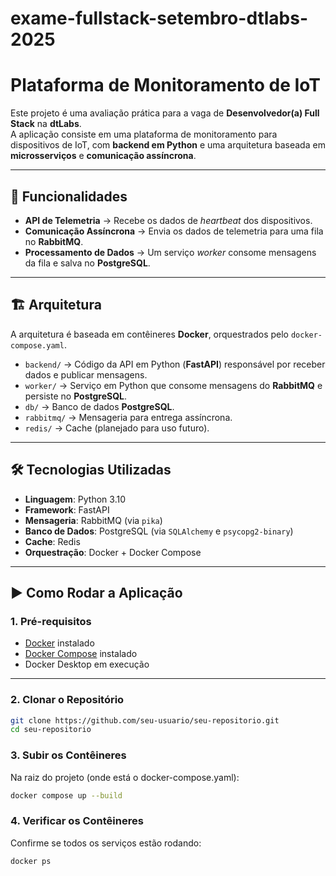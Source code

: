 # exame-fullstack-setembro-dtlabs-2025

# Plataforma de Monitoramento de IoT  

Este projeto é uma avaliação prática para a vaga de **Desenvolvedor(a) Full Stack** na **dtLabs**.  
A aplicação consiste em uma plataforma de monitoramento para dispositivos de IoT, com **backend em Python** e uma arquitetura baseada em **microsserviços** e **comunicação assíncrona**.  

---

## 🚀 Funcionalidades  

- **API de Telemetria** → Recebe os dados de *heartbeat* dos dispositivos.  
- **Comunicação Assíncrona** → Envia os dados de telemetria para uma fila no **RabbitMQ**.  
- **Processamento de Dados** → Um serviço *worker* consome mensagens da fila e salva no **PostgreSQL**.  

---

## 🏗 Arquitetura  

A arquitetura é baseada em contêineres **Docker**, orquestrados pelo `docker-compose.yaml`.  

- `backend/` → Código da API em Python (**FastAPI**) responsável por receber dados e publicar mensagens.  
- `worker/` → Serviço em Python que consome mensagens do **RabbitMQ** e persiste no **PostgreSQL**.  
- `db/` → Banco de dados **PostgreSQL**.  
- `rabbitmq/` → Mensageria para entrega assíncrona.  
- `redis/` → Cache (planejado para uso futuro).  

---

## 🛠 Tecnologias Utilizadas  

- **Linguagem**: Python 3.10  
- **Framework**: FastAPI  
- **Mensageria**: RabbitMQ (via `pika`)  
- **Banco de Dados**: PostgreSQL (via `SQLAlchemy` e `psycopg2-binary`)  
- **Cache**: Redis  
- **Orquestração**: Docker + Docker Compose  

---

## ▶️ Como Rodar a Aplicação  

### 1. Pré-requisitos  
- [Docker](https://docs.docker.com/get-docker/) instalado  
- [Docker Compose](https://docs.docker.com/compose/install/) instalado  
- Docker Desktop em execução  

---

### 2. Clonar o Repositório  
```bash
git clone https://github.com/seu-usuario/seu-repositorio.git
cd seu-repositorio
```

### 3. Subir os Contêineres

Na raiz do projeto (onde está o docker-compose.yaml):
```bash
docker compose up --build
```

### 4. Verificar os Contêineres

Confirme se todos os serviços estão rodando:
```bash
docker ps
```
